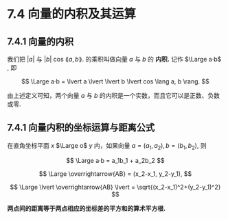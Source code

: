 # 7.4 向量的内积及其运算

## 7.4.1 向量的内积

我们把 $\lvert a \lvert$ 与 $\lvert b \lvert$ cos $\lang a, b \rang.$ 的乘积叫做向量 $a$ 与 $b$ 的 **内积.** 记作 $\Large a·b$ , 即

$$
\Large
a·b = \lvert a \lvert  \lvert b \lvert cos \lang a, b \rang.
$$

由上述定义可知，两个向量 $a$ 与 $b$ 的内积是一个实数，而且它可以是正数、负数或零.

## 7.4.1 向量内积的坐标运算与距离公式

在直角坐标平面 $x$ $\Large o$ $y$ 内，如果向量 $a = (a_1, a_2), b = (b_1, b_2)$, 则

$$
\Large
a·b = a_1b_1 + a_2b_2
$$

$$
\Large
\overrightarrow{AB} = (x_2-x_1, y_2-y_1),
$$

$$
\Large
\lvert \overrightarrow{AB} \lvert = \sqrt{(x_2-x_1)^2+(y_2-y_1)^2}
$$

**两点间的距离等于两点相应的坐标差的平方和的算术平方根.**


